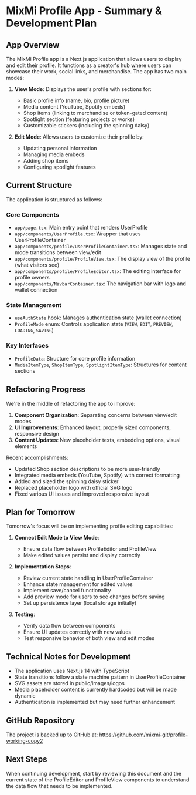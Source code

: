 # MixMi Profile App - Summary & Development Plan

## App Overview
The MixMi Profile app is a Next.js application that allows users to display and edit their profile. It functions as a creator's hub where users can showcase their work, social links, and merchandise. The app has two main modes:

1. **View Mode**: Displays the user's profile with sections for:
   - Basic profile info (name, bio, profile picture)
   - Media content (YouTube, Spotify embeds)
   - Shop items (linking to merchandise or token-gated content)
   - Spotlight section (featuring projects or works)
   - Customizable stickers (including the spinning daisy)

2. **Edit Mode**: Allows users to customize their profile by:
   - Updating personal information
   - Managing media embeds
   - Adding shop items
   - Configuring spotlight features

## Current Structure
The application is structured as follows:

### Core Components
- `app/page.tsx`: Main entry point that renders UserProfile
- `app/components/UserProfile.tsx`: Wrapper that uses UserProfileContainer
- `app/components/profile/UserProfileContainer.tsx`: Manages state and mode transitions between view/edit
- `app/components/profile/ProfileView.tsx`: The display view of the profile (what visitors see)
- `app/components/profile/ProfileEditor.tsx`: The editing interface for profile owners
- `app/components/NavbarContainer.tsx`: The navigation bar with logo and wallet connection

### State Management
- `useAuthState` hook: Manages authentication state (wallet connection)
- `ProfileMode` enum: Controls application state (`VIEW`, `EDIT`, `PREVIEW`, `LOADING`, `SAVING`)

### Key Interfaces
- `ProfileData`: Structure for core profile information
- `MediaItemType`, `ShopItemType`, `SpotlightItemType`: Structures for content sections

## Refactoring Progress
We're in the middle of refactoring the app to improve:

1. **Component Organization**: Separating concerns between view/edit modes
2. **UI Improvements**: Enhanced layout, properly sized components, responsive design
3. **Content Updates**: New placeholder texts, embedding options, visual elements

Recent accomplishments:
- Updated Shop section descriptions to be more user-friendly
- Integrated media embeds (YouTube, Spotify) with correct formatting
- Added and sized the spinning daisy sticker
- Replaced placeholder logo with official SVG logo
- Fixed various UI issues and improved responsive layout

## Plan for Tomorrow
Tomorrow's focus will be on implementing profile editing capabilities:

1. **Connect Edit Mode to View Mode**: 
   - Ensure data flow between ProfileEditor and ProfileView
   - Make edited values persist and display correctly

2. **Implementation Steps**:
   - Review current state handling in UserProfileContainer
   - Enhance state management for edited values
   - Implement save/cancel functionality
   - Add preview mode for users to see changes before saving
   - Set up persistence layer (local storage initially)

3. **Testing**:
   - Verify data flow between components
   - Ensure UI updates correctly with new values
   - Test responsive behavior of both view and edit modes

## Technical Notes for Development
- The application uses Next.js 14 with TypeScript
- State transitions follow a state machine pattern in UserProfileContainer
- SVG assets are stored in public/images/logos
- Media placeholder content is currently hardcoded but will be made dynamic
- Authentication is implemented but may need further enhancement

## GitHub Repository
The project is backed up to GitHub at: https://github.com/mixmi-git/profile-working-copy2

## Next Steps
When continuing development, start by reviewing this document and the current state of the ProfileEditor and ProfileView components to understand the data flow that needs to be implemented. 